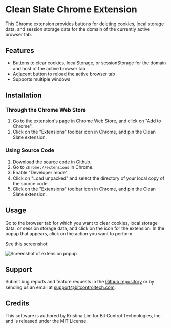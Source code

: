 # Clean Slate Chrome Extension

This Chrome extension provides buttons for deleting cookies, local storage data,
and session storage data for the domain of the currently active browser tab.

## Features

* Buttons to clear cookies, localStorage, or sessionStorage for the domain and host of the
  active browser tab
* Adjacent button to reload the active browser tab
* Supports multiple windows

## Installation

### Through the Chrome Web Store

1. Go to the [extension's page](https://chrome.google.com/webstore/detail/clean-slate/dbefdlanpopplpgghcpghmiiiojaalge)
   in Chrome Web Store, and click on "Add to Chrome".
2. Click on the "Extensions" toolbar icon in Chrome, and pin the Clean Slate
   extension.

### Using Source Code

1. Download the [source
   code](https://github.com/bitcontroltech/cleanslate-chrome-extension) in
Github.
2. Go to `chrome://extensions` in Chrome.
3. Enable "Developer mode".
4. Click on "Load unpacked" and select the directory of your local copy of the
   source code.
5. Click on the "Extensions" toolbar icon in Chrome, and pin the Clean Slate
   extension.

## Usage

Go to the browser tab for which you want to clear cookies, local storage data,
or session storage data, and click on the icon for the extension. In the popup
that appears, click on the action you want to perform.

See this screenshot:

![Screenshot of extension popup](images/screenshot-1.2.png?raw=true "Screenshot
of the extension popup")

## Support

Submit bug reports and feature requests in the [Github
repository](https://github.com/bitcontroltech/cleanslate-chrome-extension) or by
sending us an email at support@bitcontroltech.com.

## Credits

This software is authored by Kristina Lim for Bit Control Technologies, Inc. and
is released under the MIT License.
